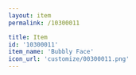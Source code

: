```yaml
---
layout: item
permalink: /10300011

title: Item
id: '10300011'
item_name: 'Bubbly Face'
icon_url: 'customize/00300011.png'
---
```

